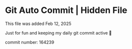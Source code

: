 # Git Auto Commit | Hidden File

This file was added Feb 12, 2025

Just for fun and keeping my daily git commit active 🤪

commit number: 164239
